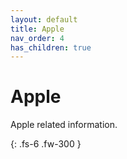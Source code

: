 ```yaml
---
layout: default
title: Apple
nav_order: 4
has_children: true
---
```


# Apple
Apple related information.

{: .fs-6 .fw-300 } 